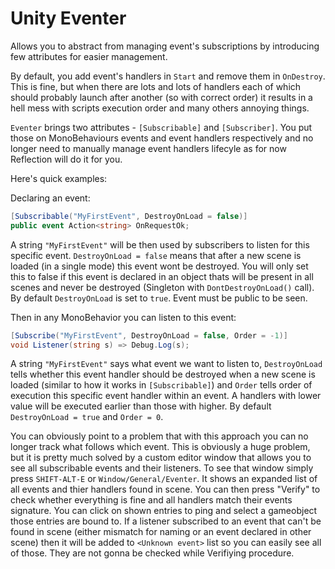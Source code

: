 # Unity Eventer

Allows you to abstract from managing event's subscriptions by introducing few attributes for easier management.

By default, you add event's handlers in `Start` and remove them in `OnDestroy`. This is fine, but when there are lots and lots of handlers each of which 
should probably launch after another (so with correct order) it results in a hell mess with scripts execution order and many others annoying things.

`Eventer` brings two attributes - `[Subscribable]` and `[Subscriber]`. You put those on MonoBehaviours events and event handlers respectively and no longer need 
to manually manage event handlers lifecyle as for now Reflection will do it for you.

Here's quick examples:

Declaring an event:
```c#
[Subscribable("MyFirstEvent", DestroyOnLoad = false)]
public event Action<string> OnRequestOk;
```

A string `"MyFirstEvent"` will be then used by subscribers to listen for this specific event.
`DestroyOnLoad = false` means that after a new scene is loaded (in a single mode) this event wont be destroyed. You will only set this to false if 
this event is declared in an object thats will be present in all scenes and never be destroyed (Singleton with `DontDestroyOnLoad()` call).
By default `DestroyOnLoad` is set to `true`.
Event must be public to be seen.

Then in any MonoBehavior you can listen to this event:

```c#
[Subscribe("MyFirstEvent", DestroyOnLoad = false, Order = -1)]
void Listener(string s) => Debug.Log(s);
```

A string `"MyFirstEvent"` says what event we want to listen to, `DestroyOnLoad` tells whether this event handler should be destroyed when a new scene is loaded 
(similar to how it works in `[Subscribable]`) and `Order` tells order of execution this specific event handler within an event. A handlers with lower value will be 
executed earlier than those with higher.
By default `DestroyOnLoad = true` and `Order = 0`.

You can obviously point to a problem that with this approach you can no longer track what follows which event. This is obviously a huge problem, but it is pretty much 
solved by a custom editor window that allows you to see all subscribable events and their listeners. To see that window simply press `SHIFT-ALT-E` or `Window/General/Eventer`. It shows an expanded list of all events and thier handlers found in scene. You can then press "Verify" to check whether everything is fine and all handlers match their events signature. You can click on shown entries to ping and select a gameobject those entries are bound to.
If a listener subscribed to an event that can't be found in scene (either mismatch for naming or an event declared in other scene) then it will be added to `<Unknown event>` list so you can easily see all of those. They are not gonna be checked while Verifiying procedure.
